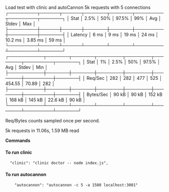 Load test with clinic and autoCannon
5k requests with 5 connections
┌─────────┬──────┬──────┬───────┬───────┬─────────┬─────────┬───────┐
│ Stat │ 2.5% │ 50% │ 97.5% │ 99% │ Avg │ Stdev │ Max │
├─────────┼──────┼──────┼───────┼───────┼─────────┼─────────┼───────┤
│ Latency │ 6 ms │ 9 ms │ 19 ms │ 24 ms │ 10.2 ms │ 3.85 ms │ 59 ms │
└─────────┴──────┴──────┴───────┴───────┴─────────┴─────────┴───────┘
┌───────────┬───────┬───────┬────────┬────────┬────────┬─────────┬───────┐
│ Stat │ 1% │ 2.5% │ 50% │ 97.5% │ Avg │ Stdev │ Min │
├───────────┼───────┼───────┼────────┼────────┼────────┼─────────┼───────┤
│ Req/Sec │ 282 │ 282 │ 477 │ 525 │ 454.55 │ 70.89 │ 282 │
├───────────┼───────┼───────┼────────┼────────┼────────┼─────────┼───────┤
│ Bytes/Sec │ 90 kB │ 90 kB │ 152 kB │ 168 kB │ 145 kB │ 22.6 kB │ 90 kB │
└───────────┴───────┴───────┴────────┴────────┴────────┴─────────┴───────┘

Req/Bytes counts sampled once per second.

5k requests in 11.06s, 1.59 MB read

**Commands**

#### To run clinic

```shell
  "clinic": "clinic doctor -- node index.js",
```

#### To run autocannon

```shell
    "autocannon": "autocannon -c 5 -a 1500 localhost:3001"
```
